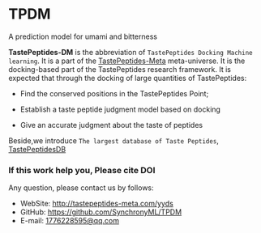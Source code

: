 # TPDM
A prediction model for umami and bitterness



**TastePeptides-DM** is the abbreviation of `TastePeptides Docking Machine learning`. It is a part of the [TastePeptides-Meta](http://tastepeptides-meta.com/) meta-universe. It is the docking-based part of the TastePeptides research framework. It is expected that through the docking of large quantities of TastePeptides:

- Find the conserved positions in the TastePeptides Point;

- Establish a taste peptide judgment model based on docking

- Give an accurate judgment about the taste of peptides

Beside,we introduce `The largest database of Taste Peptides`, [TastePeptidesDB](http://tastepeptides-meta.com/database/son/1)

### If this work help you, Please cite DOI

Any question, please contact us by follows:



- WebSite: http://tastepeptides-meta.com/yyds
- GitHub: https://github.com/SynchronyML/TPDM
- E-mail: 1776228595@qq.com

